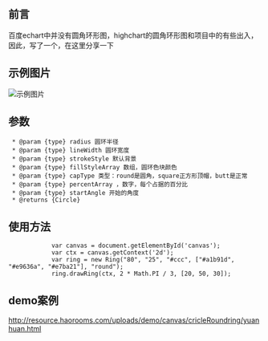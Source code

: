 ## 前言
百度echart中并没有圆角环形图，highchart的圆角环形图和项目中的有些出入，因此，写了一个，在这里分享一下

## 示例图片

![示例图片](https://github.com/confidence68/cricleRoundring/blob/master/exmaple.png)

## 参数


	 * @param {type} radius 圆环半径
	 * @param {type} lineWidth 圆环宽度
	 * @param {type} strokeStyle 默认背景
	 * @param {type} fillStyleArray 数组，圆环色块颜色
	 * @param {type} capType 类型：round是圆角，square正方形顶帽，butt是正常
	 * @param {type} percentArray ，数字，每个占据的百分比
	 * @param {type} startAngle 开始的角度
	 * @returns {Circle} 



## 使用方法


	            var canvas = document.getElementById('canvas');
	            var ctx = canvas.getContext('2d');
	            var ring = new Ring("80", "25", "#ccc", ["#a1b91d", "#e9636a", "#e7ba21"], "round");
	            ring.drawRing(ctx, 2 * Math.PI / 3, [20, 50, 30]);



## demo案例

http://resource.haorooms.com/uploads/demo/canvas/cricleRoundring/yuanhuan.html

